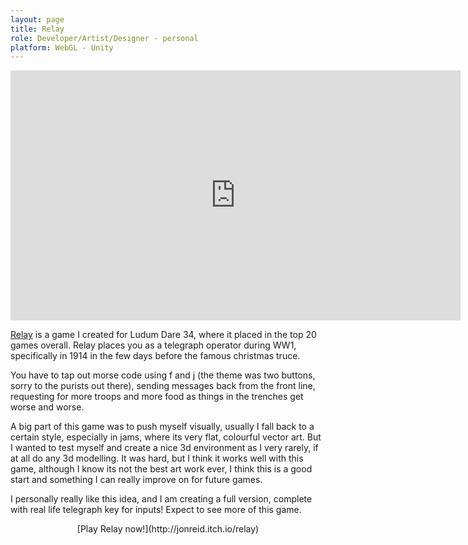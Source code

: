 ```yaml
---
layout: page
title: Relay
role: Developer/Artist/Designer - personal
platform: WebGL - Unity
---
```


<iframe width="720" height="400" src="https://www.youtube.com/embed/dr5cJkPcAmQ" frameborder="0" allowfullscreen></iframe>

[Relay](http://jonreid.itch.io/relay) is a game I created for Ludum Dare 34, where it placed in the top 20 games overall. Relay places you as a telegraph operator during WW1, specifically in 1914 in the few days before the famous christmas truce.

You have to tap out morse code using f and j (the theme was two buttons, sorry to the purists out there), sending messages back from the front line, requesting for more troops and more food as things in the trenches get worse and worse.

A big part of this game was to push myself visually, usually I fall back to a certain style, especially in jams, where its very flat, colourful vector art. But I wanted to test myself and create a nice 3d environment as I very rarely, if at all do any 3d modelling. It was hard, but I think it works well with this game, although I know its not the best art work ever, I think this is a good start and something I can really improve on for future games.

I personally really like this idea, and I am creating a full version, complete with real life telegraph key for inputs! Expect to see more of this game.

<center>
[Play Relay now!](http://jonreid.itch.io/relay) 
</center>